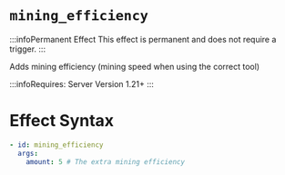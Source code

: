 # `mining_efficiency`
:::infoPermanent Effect
This effect is permanent and does not require a trigger.
:::

Adds mining efficiency (mining speed when using the correct tool)

:::infoRequires:
Server Version 1.21+
:::

# Effect Syntax
```yaml
- id: mining_efficiency
  args:
    amount: 5 # The extra mining efficiency
```
